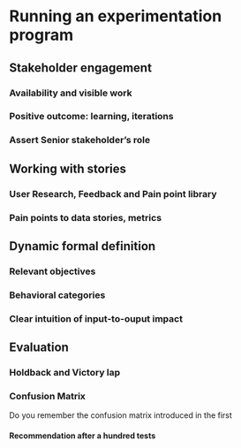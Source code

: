 # Running an experimentation program


## Stakeholder engagement 

### Availability and visible work

### Positive outcome: learning, iterations

### Assert Senior stakeholder’s role


## Working with stories

### User Research, Feedback and Pain point library

### Pain points to data stories, metrics


## Dynamic formal definition

### Relevant objectives

### Behavioral categories

### Clear intuition of input-to-ouput impact


## Evaluation

### Holdback and Victory lap

### Confusion Matrix

Do you remember the confusion matrix introduced in the first

#### Recommendation after a hundred tests
